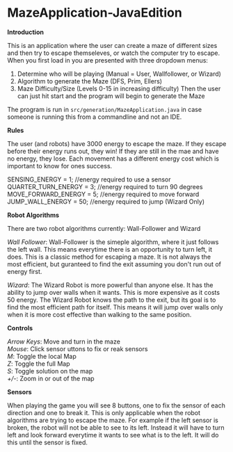 # MazeApplication-JavaEdition

**Introduction**

This is an application where the user can create a maze of different sizes and then try to escape themseleves, or watch the computer try to escape. When you first load in you are presented with three dropdown menus:
1. Determine who will be playing (Manual = User, Wallfollower, or Wizard)
2. Algorithm to generate the Maze (DFS, Prim, Ellers)
3. Maze Difficulty/Size (Levels 0-15 in increasing difficulty)
Then the user can just hit start and the program will begin to generate the Maze

The program is run in `src/generation/MazeApplication.java` in case someone is running this from a commandline and not an IDE. 

**Rules**

The user (and robots) have 3000 energy to escape the maze. If they escape before their energy runs out, they win! If they are still in the mae and have no energy, they lose. Each movement has a different energy cost which is important to know for ones success.

SENSING_ENERGY = 1; //energy required to use a sensor\
QUARTER_TURN_ENERGY = 3; //energy required to turn 90 degrees\
MOVE_FORWARD_ENERGY = 5; //energy required to move forward\
JUMP_WALL_ENERGY = 50; //energy required to jump (Wizard Only) 

**Robot Algorithms**

There are two robot algorithms currently: Wall-Follower and Wizard

*Wall Follower*: Wall-Follower is the simeple algorithm, where it just follows the left wall. This means everytime there is an opportunity to turn left, it does. This is a classic method for escaping a maze. It is not always the most efficient, but guranteed to find the exit assuming you don't run out of energy first. 

*Wizard*: The Wizard Robot is more powerful than anyone else. It has the ability to jump over walls when it wants. This is more expensive as it costs 50 energy. The Wizard Robot knows the path to the exit, but its goal is to find the most efficient path for itself. This means it will jump over walls only when it is more cost effective than walking to the same position. 


**Controls**

*Arrow Keys*: Move and turn in the maze\
*Mouse*: Click sensor uttons to fix or reak sensors\
*M*: Toggle the local Map\
*Z*: Toggle the full Map\
*S*: Toggle solution on the map\
*+/-*: Zoom in or out of the map

**Sensors**

When playing the game you will see 8 buttons, one to fix the sensor of each direction and one to break it. This is only applicable when the robot algorithms are trying to escape the maze. For example if the left sensor is broken, the robot will not be able to see to its left. Instead it will have to turn left and look forward everytime it wants to see what is to the left. It will do this until the sensor is fixed. 
